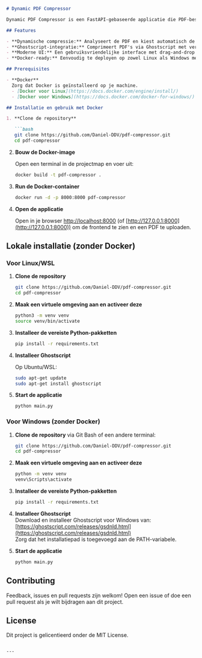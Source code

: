 ```markdown
# Dynamic PDF Compressor

Dynamic PDF Compressor is een FastAPI-gebaseerde applicatie die PDF-bestanden dynamisch comprimeert met behulp van Ghostscript. De applicatie analyseert de inhoud van een PDF (tekst versus afbeeldingen) en kiest automatisch de beste compressiemethode om het bestand rond 8 MB te krijgen.

## Features

- **Dynamische compressie:** Analyseert de PDF en kiest automatisch de optimale compressiemethode.
- **Ghostscript-integratie:** Comprimeert PDF's via Ghostscript met verschillende kwaliteitsinstellingen.
- **Moderne UI:** Een gebruiksvriendelijke interface met drag-and-drop en duidelijke feedback.
- **Docker-ready:** Eenvoudig te deployen op zowel Linux als Windows met Docker.

## Prerequisites

- **Docker**  
  Zorg dat Docker is geïnstalleerd op je machine.  
  - [Docker voor Linux](https://docs.docker.com/engine/install/)
  - [Docker voor Windows](https://docs.docker.com/docker-for-windows/)

## Installatie en gebruik met Docker

1. **Clone de repository**

   ```bash
   git clone https://github.com/Daniel-DDV/pdf-compressor.git
   cd pdf-compressor
   ```

2. **Bouw de Docker-image**

   Open een terminal in de projectmap en voer uit:

   ```bash
   docker build -t pdf-compressor .
   ```

3. **Run de Docker-container**

   ```bash
   docker run -d -p 8000:8000 pdf-compressor
   ```

4. **Open de applicatie**

   Open in je browser [http://localhost:8000](http://localhost:8000) (of [http://127.0.0.1:8000](http://127.0.0.1:8000)) om de frontend te zien en een PDF te uploaden.

## Lokale installatie (zonder Docker)

### Voor Linux/WSL

1. **Clone de repository**

   ```bash
   git clone https://github.com/Daniel-DDV/pdf-compressor.git
   cd pdf-compressor
   ```

2. **Maak een virtuele omgeving aan en activeer deze**

   ```bash
   python3 -m venv venv
   source venv/bin/activate
   ```

3. **Installeer de vereiste Python-pakketten**

   ```bash
   pip install -r requirements.txt
   ```

4. **Installeer Ghostscript**

   Op Ubuntu/WSL:
   ```bash
   sudo apt-get update
   sudo apt-get install ghostscript
   ```

5. **Start de applicatie**

   ```bash
   python main.py
   ```

### Voor Windows (zonder Docker)

1. **Clone de repository** via Git Bash of een andere terminal:
   ```bash
   git clone https://github.com/Daniel-DDV/pdf-compressor.git
   cd pdf-compressor
   ```

2. **Maak een virtuele omgeving aan en activeer deze**

   ```bash
   python -m venv venv
   venv\Scripts\activate
   ```

3. **Installeer de vereiste Python-pakketten**

   ```bash
   pip install -r requirements.txt
   ```

4. **Installeer Ghostscript**  
   Download en installeer Ghostscript voor Windows van:  
   [https://ghostscript.com/releases/gsdnld.html](https://ghostscript.com/releases/gsdnld.html)  
   Zorg dat het installatiepad is toegevoegd aan de PATH-variabele.

5. **Start de applicatie**

   ```bash
   python main.py
   ```

## Contributing

Feedback, issues en pull requests zijn welkom! Open een issue of doe een pull request als je wilt bijdragen aan dit project.

## License

Dit project is gelicentieerd onder de MIT License.
```

---
